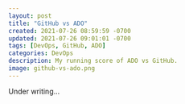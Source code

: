 ```yaml
---
layout: post
title: "GitHub vs ADO"
created: 2021-07-26 08:59:59 -0700
updated: 2021-07-26 09:01:01 -0700
tags: [DevOps, GitHub, ADO]
categories: DevOps
description: My running score of ADO vs GitHub.
image: github-vs-ado.png
---
```


Under writing...

